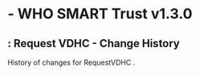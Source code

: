 #  - WHO SMART Trust v1.3.0

## : Request VDHC - Change History

History of changes for RequestVDHC .

